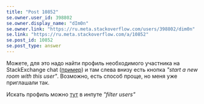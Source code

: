 ```yaml
---
title: "Post 10852"
se.owner.user_id: 398802
se.owner.display_name: "dIm0n"
se.owner.link: "https://ru.meta.stackoverflow.com/users/398802/dim0n"
se.link: "https://ru.meta.stackoverflow.com/a/10852"
se.post_id: 10852
se.post_type: answer
---
```

<p>Можете, для это надо найти профиль необходимого участника на StackExchange chat (<a href="https://chat.stackexchange.com/users/233645/0xdb">пример</a>) и там слева внизу есть  кнопка <em>&quot;start a new room with this user&quot;</em>. Возможно, есть способ проще, но меня уже приглашали так.</p>
<p>Искать профиль можно <a href="https://chat.stackexchange.com/users?tab=all&amp;sort=recent">тут</a> в инпуте <em>&quot;filter users&quot;</em></p>
